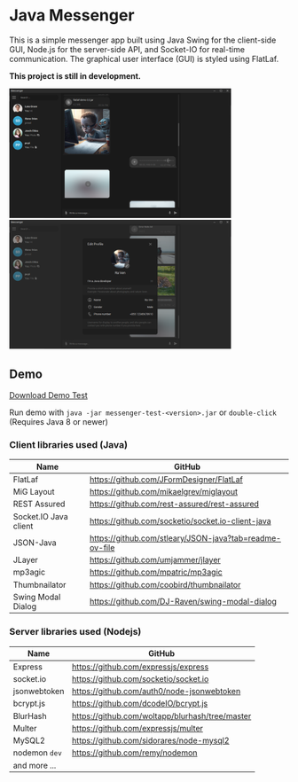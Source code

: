 # Java Messenger

This is a simple messenger app built using Java Swing for the client-side GUI, Node.js for the server-side API, and Socket-IO for real-time communication. The graphical user interface (GUI) is styled using FlatLaf.

**This project is still in development.**

<img src="https://github.com/DJ-Raven/java-messenger/blob/main/screenshot/sample-2.png?raw=true" alt="sample 2" width="400"/>&nbsp;
<img src="https://github.com/DJ-Raven/java-messenger/blob/main/screenshot/sample-3.png?raw=true" alt="sample 3" width="400"/>&nbsp;

## Demo
[Download Demo Test](messenger-client/demo/messenger-test-1.2.3.jar?raw=true)

Run demo with `java -jar messenger-test-<version>.jar` or `double-click` (Requires Java 8 or newer)

### Client libraries used (Java)
| Name | GitHub |
| ------------ | ------------ |
| FlatLaf | https://github.com/JFormDesigner/FlatLaf |
| MiG Layout | https://github.com/mikaelgrev/miglayout |
| REST Assured | https://github.com/rest-assured/rest-assured |
| Socket.IO Java client | https://github.com/socketio/socket.io-client-java |
| JSON-Java | https://github.com/stleary/JSON-java?tab=readme-ov-file |
| JLayer | https://github.com/umjammer/jlayer |
| mp3agic | https://github.com/mpatric/mp3agic |
| Thumbnailator | https://github.com/coobird/thumbnailator |
| Swing Modal Dialog | https://github.com/DJ-Raven/swing-modal-dialog |
### Server libraries used (Nodejs)
| Name | GitHub |
| ------------ | ------------ |
| Express | https://github.com/expressjs/express |
| socket.io | https://github.com/socketio/socket.io |
| jsonwebtoken | https://github.com/auth0/node-jsonwebtoken |
| bcrypt.js | https://github.com/dcodeIO/bcrypt.js |
| BlurHash | https://github.com/woltapp/blurhash/tree/master |
| Multer | https://github.com/expressjs/multer |
| MySQL2 | https://github.com/sidorares/node-mysql2 |
| nodemon `dev`| https://github.com/remy/nodemon |
| and more ... |  |

